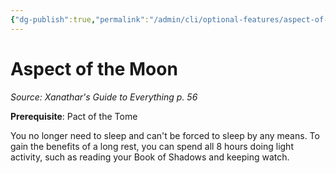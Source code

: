 ```yaml
---
{"dg-publish":true,"permalink":"/admin/cli/optional-features/aspect-of-the-moon-xge/","tags":["compendium/src/5e/xge","optional-feature/ei"],"updated":"2025-01-11T15:32:21.731+00:00"}
---
```


# Aspect of the Moon
*Source: Xanathar's Guide to Everything p. 56*  

**Prerequisite**: Pact of the Tome

You no longer need to sleep and can't be forced to sleep by any means. To gain the benefits of a long rest, you can spend all 8 hours doing light activity, such as reading your Book of Shadows and keeping watch.